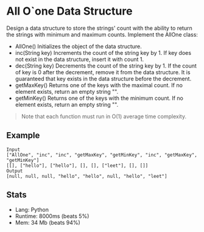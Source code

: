 # All O`one Data Structure

Design a data structure to store the strings' count with the ability to return the strings with minimum and maximum counts. Implement the AllOne class:

- AllOne() Initializes the object of the data structure.
- inc(String key) Increments the count of the string key by 1. If key does not exist in the data structure, insert it with count 1.
- dec(String key) Decrements the count of the string key by 1. If the count of key is 0 after the decrement, remove it from the data structure. It is guaranteed that key exists in the data structure before the decrement.
- getMaxKey() Returns one of the keys with the maximal count. If no element exists, return an empty string "".
- getMinKey() Returns one of the keys with the minimum count. If no element exists, return an empty string "".

> Note that each function must run in O(1) average time complexity.

## Example

```
Input
["AllOne", "inc", "inc", "getMaxKey", "getMinKey", "inc", "getMaxKey", "getMinKey"]
[[], ["hello"], ["hello"], [], [], ["leet"], [], []]
Output
[null, null, null, "hello", "hello", null, "hello", "leet"]
```

## Stats

- Lang: Python
- Runtime: 8000ms (beats 5%)
- Mem: 34 Mb (beats 94%)
